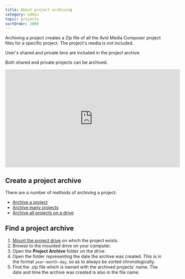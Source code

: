 ```yaml
---
title: About project archiving
category: admin
topic: projects
sortOrder: 2000
---
```


Archiving a project creates a Zip file of all the Avid Media Composer project files for a specific project.
The project's media is not included.

User's shared and private bins are included in the project archive.

Both shared and private projects can be archived.

<iframe width="560" height="315" src="https://www.youtube.com/embed/4APPJvlk21U" frameborder="0" allowfullscreen></iframe>

## Create a project archive

There are a number of methods of archiving a project:

- [Archive a project](/v3/admin/archive-project.html)
- [Archive many projects](/v3/admin/archive-many-projects.html)
- [Archive all projects on a drive](/v3/admin/archive-drive-projects.html)

## Find a project archive

1. [Mount the project drive](/v3/editor/mount-drive.html) on which the project exists.
2. Browse to the mounted drive on your computer.
3. Open the **Project Archive** folder on the drive.
4. Open the folder representing the date the archive was created. This is in the format `year-month-day`, so as to always be sorted chronologically.
5. Find the .zip file which is named with the archived projects' name. The date and time the archive was created is also in the file name.
